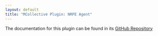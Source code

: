```yaml
---
layout: default
title: "MCollective Plugin: NRPE Agent"
---
```

The documentation for this plugin can be found in its [GitHub Repository](https://github.com/puppetlabs/mcollective-nrpe-agent#readme)
